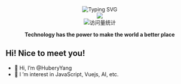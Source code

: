 <!-- main -->
<div align="center">
  
  <!-- dynamic typing effect 动态打字效果 -->
  <div align="center">
    <!-- <a href="https://git.io/typing-svg"> -->
      <img style="pointer-events:none;" src="https://readme-typing-svg.demolab.com?font=Pixelify+Sans&size=25&pause=1000&center=true&vCenter=true&random=false&width=435&lines=console.log(%22Hello%2C+world!%22)" alt="Typing SVG" />
    <!-- </a> -->
  </div>

  <!-- knock code pictures 敲代码的图片 -->

  <img src="https://cdn.jsdelivr.net/gh/sun0225SUN/sun0225SUN/assets/images/coding.gif" />

  <br>

  <!-- profile logo 个人资料徽标 -->
  <div align="center">
    <!-- <a href="https://juejin.cn/user/3257207932075799"><img src="https://img.shields.io/badge/Website-博客-blue" /></a>&emsp;
    <a href="https://space.bilibili.com/23473180/"><img src="https://img.shields.io/badge/Bilibili-B站-ff69b4" /></a>&emsp;
    <a href="https://blog.csdn.net/qq_35578171/"><img src="https://img.shields.io/badge/CSDN-论坛-c32136" /></a>&emsp;
    <a href="https://www.zhihu.com/people/zhjunqiu"><img src="https://img.shields.io/badge/Zhihu-知乎-blue" /></a>&emsp; -->
    <!-- visitor statistics logo 访问量统计徽标 -->
    <img src="https://komarev.com/ghpvc/?username=Hub-yang&label=Views&color=0e75b6&style=flat" alt="访问量统计" />
  </div>
<p><b>Technology has the power to make the world a better place</b></p>
</div>

## Hi! Nice to meet you!

<!-- 个人简介 -->

- 👋 Hi, I’m @HuberyYang
- 👀 I ’m interest in JavaScript, Vuejs, AI, etc.
